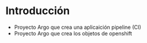 # Introducción

- Proyecto Argo que crea una aplicaición pipeline (CI)
- Proyecto Argo que crea los objetos de openshift 